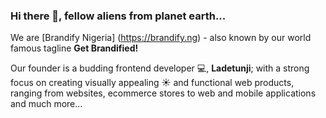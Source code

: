### Hi there 👋, fellow aliens from planet earth...
We are [Brandify Nigeria] (https://brandify.ng) - also known by our world famous tagline **Get Brandified!**

Our founder is a budding frontend developer :computer:, **Ladetunji**; with a strong focus on creating visually appealing :sunny: and functional web products, ranging from websites, ecommerce stores to web and mobile applications and much more...

<!--
**brandify-ng/brandify-ng** is a ✨ _special_ ✨ repository because its `README.md` (this file) appears on your GitHub profile.

## Welcome to the Brandified World:
- 😄 Pronouns: He/Him for now, we'll be expanding to **"US"** soon...
- 🔭 I’m currently working on ecommerce (online) stores for a few clients including but not limited to - [Lyndishes Kitchen Abuja] (https://lyndishes.com/)
- 🌱 I’m currently learning at the Tech4Dev Digital Skills for Development Programme
- 👯 I’m looking to collaborate on WordPress/WooCommerce plugins, Flutter and React Dev projects, and solutions for SDG goals achievement in sub-Saharan Africa
- 🤔 I’m looking for help with everything under the sun, placed on a keyboard
- 💬 Ask me about Visual design, UI/UX, Web design and very soon App development
- ⚡ Fun fact: Pounded yam and egusi or vegetable is a winner anyday :yum:!

- 📫 How to reach me: * Send me a mail :mailbox: at : brandify.ng@gmail.com
* Shoot a mail straight from my [portfolio](https://brandify.ng)
* Twitter : https://twitter.com/GetBrandified/
* Linkedin : https://www.linkedin.com/in/ladetunji-osibanjo-62565827/

## My Website Gallery (so far):
- [Grandeur Catering, Lagos] (https://grandeurcatering.com/) - an online restaurant working in the catering and food delivery industry
- [FitnFab Kitchen, Lagos] (https://fitnfabkitchen.com/) - an online healthy food and drink restaurant working in the catering and food delivery industry
- [Ikoko Buka, Abuja] (https://ikoko.ng/) - an online restaurant working in the catering and food delivery industry
- [Ikoko International, UK] (https://international.ikoko.ng/) - an online restaurant working in the catering and food delivery industry
- [Happy Drinks People, UK] (http://happydrinkspeople.co.uk/) - an online homemade drinks maker working in the catering and food delivery industry
- [Lyndishes Kitchen, Abuja] (https://lyndishes.com/) - an online restaurant working in the catering and food delivery industry
- [Acehall School, Lagos] (https://acehallschools.com/) - a private primary and secondary school preparing children aged 3 to 18 for life's challenges
- [Price Energy Ltd, Abuja] (https://priceenergyng.com/) - an oil and gas project team working in the indigenous energy industry

**NOW HOW DO I ADD AN IMAGE???**

-->
